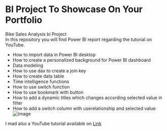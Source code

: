 # BI Project To Showcase On Your Portfolio <br>
Bike Sales Analysis bi Project <br>
In this repository you will find Power BI report regarding the tutorial on YouTube. <br>

- How to import data in Power BI desktop
- How to create a personalized background for Power BI dashboard
- Data modeling
- How to use dax to create a join key 
- How to create data table 
- Time intelligence functions
- How to use switch function 
- How to use bookmark with button
- How to add a dynamic titles which changes according selected value in filter
- How to add a switch column with userelationship and selected value
![image](https://github.com/user-attachments/assets/4519748a-23c5-4f8f-91e6-91eeb900f115)


I mad  also a YouTube tutorial available on [Link](https://www.youtube.com/watch?v=01fIrkYNdEw&t=2880s)
